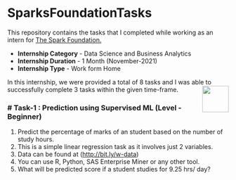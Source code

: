 # SparksFoundationTasks
This repository contains the tasks that I completed while working as an intern for [The Spark Foundation.](https://www.thesparksfoundationsingapore.org/)
- **Internship Category** - Data Science and Business Analytics
- **Internship Duration** - 1 Month (November-2021)
- **Internship Type** - Work form Home

In this internship, we were provided a total of 8 tasks and I was able to successfully complete 3 tasks within the given time-frame.
[<img align = right height = 60 width = 60 src = https://cdn1.iconfinder.com/data/icons/data-science-flat/60/008_-_Process-512.png>](https://github.com/aka9ksha/SparksFoundationTasks/blob/main/Tasks/Task-1_Linear_Regression.ipynb.ipynb)


### # Task-1 : Prediction using Supervised ML (Level - Beginner)

1. Predict the percentage of marks of an student based on the number of study hours.
1. This is a simple linear regression task as it involves just 2 variables.
1. Data can be found at (http://bit.ly/w-data)
1. You can use R, Python, SAS Enterprise Miner or any other tool.
1. What will be predicted score if a student studies for 9.25 hrs/ day?
